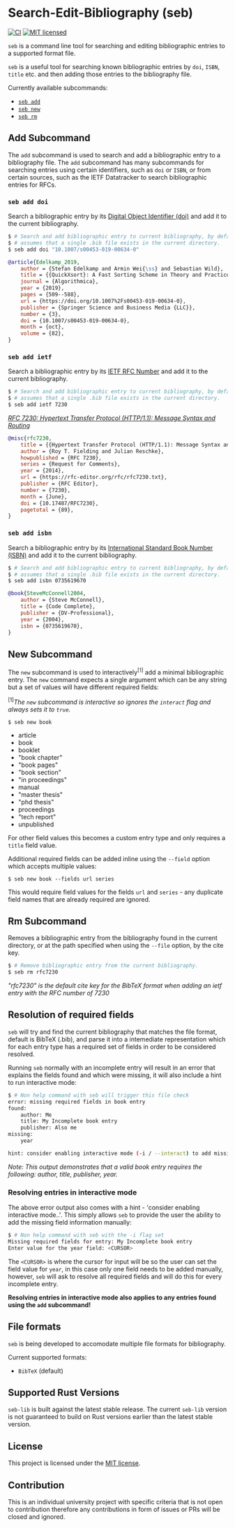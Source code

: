 # Search-Edit-Bibliography (seb)

[![CI](https://github.com/mc1098/seb/actions/workflows/ci.yml/badge.svg)](https://github.com/mc1098/seb/actions/workflows/ci.yml)
[![MIT licensed][mit-badge]][mit-url]

[mit-badge]: https://img.shields.io/badge/license-MIT-blue.svg
[mit-url]: ../LICENSE

`seb` is a command line tool for searching and editing bibliographic entries to a supported format file.

`seb` is a useful tool for searching known bibliographic entries by `doi`, `ISBN`, `title` etc.
and then adding those entries to the bibliography file.

Currently available subcommands:

- [`seb add`](#add-subcommand)
- [`seb new`](#new-subcommand)
- [`seb rm`](#rm-subcommand)

## Add Subcommand

The `add` subcommand is used to search and add a bibliographic entry to a bibliography file. The `add`
subcommand has many subcommands for searching entries using certain identifiers, such as `doi` or `ISBN`,
or from certain sources, such as the IETF Datatracker to search bibliographic entries for RFCs.

### `seb add doi`

Search a bibliographic entry by its [Digital Object Identifier (doi)](https://en.wikipedia.org/wiki/Digital_object_identifier)
and add it to the current bibliography.

```bash
$ # Search and add bibliographic entry to current bibliography, by default the current bibliography
$ # assumes that a single .bib file exists in the current directory.
$ seb add doi "10.1007/s00453-019-00634-0"
```

```bibtex
@article{Edelkamp_2019,
    author = {Stefan Edelkamp and Armin Wei{\ss} and Sebastian Wild},
    title = {{QuickXsort}: A Fast Sorting Scheme in Theory and Practice},
    journal = {Algorithmica},
    year = {2019},
    pages = {509--588},
    url = {https://doi.org/10.1007%2Fs00453-019-00634-0},
    publisher = {Springer Science and Business Media {LLC}},
    number = {3},
    doi = {10.1007/s00453-019-00634-0},
    month = {oct},
    volume = {82},
}
```

### `seb add ietf`

Search a bibliographic entry by its [IETF RFC Number](https://www.ietf.org/standards/rfcs/)
and add it to the current bibliography.

```bash
$ # Search and add bibliographic entry to current bibliography, by default the current bibliography
$ # assumes that a single .bib file exists in the current directory.
$ seb add ietf 7230
```

_[RFC 7230: Hypertext Transfer Protocol (HTTP/1.1): Message Syntax and Routing](https://datatracker.ietf.org/doc/html/rfc7230)_

```bibtex
@misc{rfc7230,
    title = {{Hypertext Transfer Protocol (HTTP/1.1): Message Syntax and Routing}},
    author = {Roy T. Fielding and Julian Reschke},
    howpublished = {RFC 7230},
    series = {Request for Comments},
    year = {2014},
    url = {https://rfc-editor.org/rfc/rfc7230.txt},
    publisher = {RFC Editor},
    number = {7230},
    month = {June},
    doi = {10.17487/RFC7230},
    pagetotal = {89},
}
```

### `seb add isbn`

Search a bibliographic entry by its [International Standard Book Number (ISBN)](https://en.wikipedia.org/wiki/International_Standard_Book_Number)
and add it to the current bibliography.

```bash
$ # Search and add bibliographic entry to current bibliography, by default the current bibliography
$ # assumes that a single .bib file exists in the current directory.
$ seb add isbn 0735619670
```

```bibtex
@book{SteveMcConnell2004,
    author = {Steve McConnell},
    title = {Code Complete},
    publisher = {DV-Professional},
    year = {2004},
    isbn = {0735619670},
}
```

## New Subcommand

The `new` subcommand is used to interactively<sup>[1]</sup> add a minimal bibliographic entry. The `new` command
expects a single <KIND> argument which can be any string but a set of <KIND> values will have different
required fields:

<sup>[1]</sup>_The `new` subcommand is interactive so ignores the `interact` flag and always sets it to `true`._

```console
$ seb new book
```

- article
- book
- booklet
- "book chapter"
- "book pages"
- "book section"
- "in proceedings"
- manual
- "master thesis"
- "phd thesis"
- proceedings
- "tech report"
- unpublished

For other field values this becomes a custom entry type and only requires a `title` field value.

Additional required fields can be added inline using the `--field` option which accepts multiple
values:

```console
$ seb new book --fields url series
```

This would require field values for the fields `url` and `series` - any duplicate field names that
are already required are ignored.

## Rm Subcommand

Removes a bibliographic entry from the bibliography found in the current directory, or at the path
specified when using the `--file` option, by the cite key.

```bash
$ # Remove bibliographic entry from the current bibliography.
$ seb rm rfc7230
```

_"rfc7230" is the default cite key for the BibTeX format when adding an ietf entry with the RFC
number of 7230_

## Resolution of required fields

`seb` will try and find the current bibliography that matches the file format, default is BibTeX (.bib),
and parse it into a intemediate representation which for each entry type has a required set of fields
in order to be considered resolved.

Running `seb` normally with an incomplete entry will result in an error that
explains the fields found and which were missing, it will also include a hint to run interactive mode:

```bash
$ # Non help command with seb will trigger this file check
error: missing required fields in book entry
found:
    author: Me
    title: My Incomplete book entry
    publisher: Also me
missing:
    year

hint: consider enabling interactive mode (-i / --interact) to add missing fields.
```
_Note: This output demonstrates that a valid book entry requires the following: author, title,
publisher, year._

### Resolving entries in interactive mode

The above error output also comes with a hint - 'consider enabling interactive mode..'. This simply
allows `seb` to provide the user the ability to add the missing field information manually:

```bash
$ # Non help command with seb with the -i flag set
Missing required fields for entry: My Incomplete book entry
Enter value for the year field: <CURSOR>
```

The `<CURSOR>` is where the cursor for input will be so the user can set the field value for `year`,
in this case only one field needs to be added manually, however, `seb` will ask to resolve all required
fields and will do this for every incomplete entry.

**Resolving entries in interactive mode also applies to any entries found using the `add` subcommand!**

## File formats

`seb` is being developed to accomodate multiple file formats for bibliography.

Current supported formats:
- `BibTeX` (default)

## Supported Rust Versions

`seb-lib` is built against the latest stable release. The current `seb-lib` version is not guaranteed to build on
Rust versions earlier than the latest stable version.

## License 

This project is licensed under the [MIT license].

[MIT license]: https://github.com/mc1098/seb/blob/main/LICENSE

## Contribution

This is an individual university project with specific criteria that is not open to contribution therefore
any contributions in form of issues or PRs will be closed and ignored.
